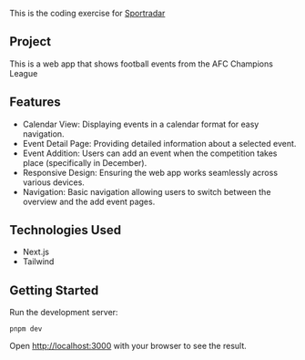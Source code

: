 This is the coding exercise for [Sportradar](https://sportradar.com/)

## Project

This is a web app that shows football events from the AFC Champions League

## Features
- Calendar View: Displaying events in a calendar format for easy navigation.
- Event Detail Page: Providing detailed information about a selected event.
- Event Addition: Users can add an event when the competition takes place (specifically in December).
- Responsive Design: Ensuring the web app works seamlessly across various devices.
- Navigation: Basic navigation allowing users to switch between the overview and the add event pages.

## Technologies Used
- Next.js
- Tailwind

## Getting Started

Run the development server:

```
pnpm dev

```

Open [http://localhost:3000](http://localhost:3000) with your browser to see the result.




